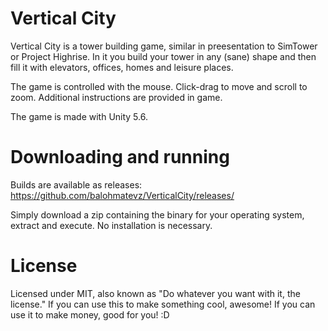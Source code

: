 # Vertical City

Vertical City is a tower building game, similar in preesentation to SimTower or Project Highrise. In it you build your tower in any (sane) shape and then fill it with elevators, offices, homes and leisure places.

The game is controlled with the mouse. Click-drag to move and scroll to zoom. Additional instructions are provided in game.

The game is made with Unity 5.6.

# Downloading and running

Builds are available as releases: https://github.com/balohmatevz/VerticalCity/releases/

Simply download a zip containing the binary for your operating system, extract and execute. No installation is necessary.

# License

Licensed under MIT, also known as "Do whatever you want with it, the license." If you can use this to make something cool, awesome! If you can use it to make money, good for you! :D
